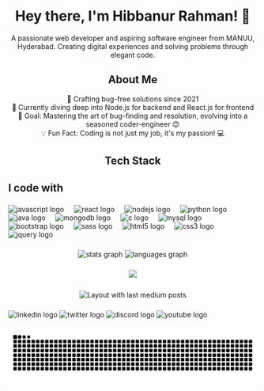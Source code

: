 <h1 align="center">Hey there, I'm Hibbanur Rahman! 👋</h1>

<p align="center">A passionate web developer and aspiring software engineer from MANUU, Hyderabad. Creating digital experiences and solving problems through elegant code.</p>

<h2 align="center">About Me</h2>

<p align="center">🚀 Crafting bug-free solutions since 2021 <br>
🌱 Currently diving deep into Node.js for backend and React.js for frontend <br>
🎯 Goal: Mastering the art of bug-finding and resolution, evolving into a seasoned coder-engineer 😊 <br>
💡 Fun Fact: Coding is not just my job, it's my passion! 💻</p>

<h2 align="center">Tech Stack</h2>

<h2 align="left">I code with</h2>

###

<div align="left">
  <img src="https://cdn.jsdelivr.net/gh/devicons/devicon/icons/javascript/javascript-original.svg" height="40" alt="javascript logo"  />
  <img width="12" />
  <img src="https://cdn.jsdelivr.net/gh/devicons/devicon/icons/react/react-original.svg" height="40" alt="react logo"  />
  <img width="12" />
  <img src="https://cdn.jsdelivr.net/gh/devicons/devicon/icons/nodejs/nodejs-original.svg" height="40" alt="nodejs logo"  />
  <img width="12" />
  <img src="https://skillicons.dev/icons?i=py" height="40" alt="python logo"  />
  <img width="12" />
  <img src="https://skillicons.dev/icons?i=java" height="40" alt="java logo"  />
  <img width="12" />
  <img src="https://cdn.simpleicons.org/mongodb/47A248" height="40" alt="mongodb logo"  />
  <img width="12" />
  <img src="https://cdn.simpleicons.org/c/A8B9CC" height="40" alt="c logo"  />
  <img width="12" />
  <img src="https://cdn.simpleicons.org/mysql/4479A1" height="40" alt="mysql logo"  />
  <img width="12" />
  <img src="https://cdn.simpleicons.org/bootstrap/7952B3" height="40" alt="bootstrap logo"  />
  <img width="12" />
  <img src="https://cdn.simpleicons.org/sass/CC6699" height="40" alt="sass logo"  />
  <img width="12" />
  <img src="https://cdn.simpleicons.org/html5/E34F26" height="40" alt="html5 logo"  />
  <img width="12" />
  <img src="https://cdn.simpleicons.org/css3/1572B6" height="40" alt="css3 logo"  />
  <img width="12" />
  <img src="https://cdn.simpleicons.org/jquery/0769AD" height="40" alt="jquery logo"  />
</div>

###

<div align="center">
  <img src="https://github-readme-stats.vercel.app/api?username=hibbanur-rahman&hide_title=false&hide_rank=false&show_icons=true&include_all_commits=true&count_private=true&disable_animations=false&theme=dracula&locale=en&hide_border=false&order=1" height="150" alt="stats graph"  />
  <img src="https://github-readme-stats.vercel.app/api/top-langs?username=hibbanur-rahman&locale=en&hide_title=false&layout=compact&card_width=320&langs_count=5&theme=dracula&hide_border=false&order=2" height="150" alt="languages graph"  />
</div>

###

<div align="center">
  <img src="https://profile-counter.glitch.me/hibbanur-rahman/count.svg?"  />
</div>

###

<div align="center">
  <img src="https://github-read-medium-git-main.pahlevikun.vercel.app/latest?limit=8&username=hibbanur-rahman" alt="Layout with last medium posts"  />
</div>

###

<div align="left">
  <img src="https://raw.githubusercontent.com/maurodesouza/profile-readme-generator/master/src/assets/icons/social/linkedin/default.svg" width="52" height="40" alt="linkedin logo"  />
  <img src="https://raw.githubusercontent.com/maurodesouza/profile-readme-generator/master/src/assets/icons/social/twitter/default.svg" width="52" height="40" alt="twitter logo"  />
  <img src="https://raw.githubusercontent.com/maurodesouza/profile-readme-generator/master/src/assets/icons/social/discord/default.svg" width="52" height="40" alt="discord logo"  />
  <img src="https://raw.githubusercontent.com/maurodesouza/profile-readme-generator/master/src/assets/icons/social/youtube/default.svg" width="52" height="40" alt="youtube logo"  />
</div>

###

<img src="https://raw.githubusercontent.com/hibbanur-rahman/hibbanur-rahman/output/snake.svg" alt="Snake animation" />

###
